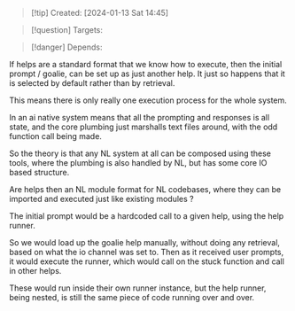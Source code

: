 
>[!tip] Created: [2024-01-13 Sat 14:45]

>[!question] Targets: 

>[!danger] Depends: 

If helps are a standard format that we know how to execute, then the initial prompt / goalie, can be set up as just another help.  It just so happens that it is selected by default rather than by retrieval.

This means there is only really one execution process for the whole system.

In an ai native system means that all the prompting and responses is all state, and the core plumbing just marshalls text files around, with the odd function call being made.

So the theory is that any NL system at all can be composed using these tools, where the plumbing is also handled by NL, but has some core IO based structure.

Are helps then an NL module format for NL codebases, where they can be imported and executed just like existing modules ?

The initial prompt would be a hardcoded call to a given help, using the help runner.

So we would load up the goalie help manually, without doing any retrieval, based on what the io channel was set to.  Then as it received user prompts, it would execute the runner, which would call on the stuck function and call in other helps.

These would run inside their own runner instance, but the help runner, being nested, is still the same piece of code running over and over.